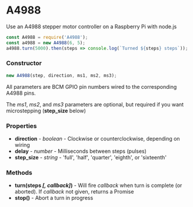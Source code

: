 # A4988
Use an A4988 stepper motor controller on a Raspberry Pi with node.js

```javascript
const A4988 = require('A4988');
const a4988 = new A4988(6, 5);
a4988.turn(5000).then(steps => console.log(`Turned ${steps} steps`));
```

### Constructor

```javascript
new A4988(step, direction, ms1, ms2, ms3);
```

All parameters are BCM GPIO pin numbers wired to the corresponding A4988 pins.

The _ms1_, _ms2_, and _ms3_ parameters are optional, but required if you want microstepping (__step_size__ below)

### Properties

* **direction** - _boolean_ - Clockwise or counterclockwise, depending on wiring
* **delay** - _number_ - Milliseconds between steps (pulses)
* **step_size** - _string_ - 'full', 'half', 'quarter', 'eighth', or 'sixteenth'

### Methods

* **turn(steps _[, callback]_)** - Will fire _callback_ when turn is complete (or aborted).  If _callback_ not given, returns a Promise
* **stop()** - Abort a turn in progress
